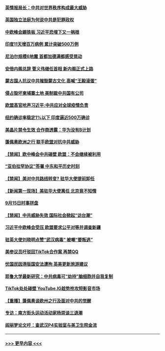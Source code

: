 #### [英情报局长：中共对世界秩序构成最大威胁](../pages/prog202/a102941789.md?t=09161451) 
#### [英国独立法庭为何说中共是犯罪政权](../pages/prog202/a102941809.md?t=09161451) 
#### [中欧峰会踢铁板 习近平恐埋下又一祸根](../pages/prog202/a102941768.md?t=09161451) 
#### [印度11天增百万病例 累计突破500万例](../pages/prog202/a102941762.md?t=09161451) 
#### [尼泊尔规模6地震 首都加德满都感受晃动](../pages/prog202/a102941755.md?t=09161451) 
#### [安倍内阁总辞 菅义伟继任首相 新内阁正式上路](../pages/prog202/a102941703.md?t=09161451) 
#### [蒙古国人抗议中共摧毁蒙古文化 高喊“王毅滚蛋”](../pages/prog202/a102941717.md?t=09161451) 
#### [侵占毁坏柬埔寨土地 美制裁中共国有公司](../pages/prog202/a102941592.md?t=09161451) 
#### [欧盟高官呛声习近平:中共应对全球疫情负责](../pages/prog202/a102941522.md?t=09161451) 
#### [纽约确诊率稳定1%以下 印度逼近500万确诊](../pages/prog202/a102941396.md?t=09161451) 
#### [美晶片禁令生效 合作商透露：华为没有B计划](../pages/prog202/a102941361.md?t=09161451) 
#### [蓬佩奥欧洲之行 联手欧盟对抗中共威胁](../pages/prog202/a102941555.md?t=09161451) 
#### [【禁闻】欧中峰会中共碰壁 欧盟：不会继续被利用](../pages/prog202/a102941560.md?t=09161451) 
#### [“亚伯拉罕协议”签署 中东和平历史时刻](../pages/prog202/a102941549.md?t=09161451) 
#### [【禁闻】美对中共路线转变? 驻华大使提前卸任](../pages/prog202/a102941538.md?t=09161451) 
#### [【新闻第一现场】美驻华大使离任 北京竟不知情](../pages/prog202/a102941519.md?t=09161451) 
#### [9月15日时事拼盘](../pages/prog202/a102941508.md?t=09161451) 
#### [【禁闻】中共威胁失效 国际社会掀起“访台潮”](../pages/prog202/a102941503.md?t=09161451) 
#### [习近平中欧峰会受压 欧盟要求公平对等并调查新疆](../pages/prog202/a102941455.md?t=09161451) 
#### [驻英大使刘晓明点赞“武汉病毒” 被嘲“要叛逃”](../pages/prog202/a102941433.md?t=09161451) 
#### [美参议员吁驳回TikTok合作案 再禁QQ](../pages/prog202/a102941413.md?t=09161451) 
#### [忧国民因港版国安法遭拘 英美更新旅游建议](../pages/prog202/a102941403.md?t=09161451) 
#### [耶鲁大学最新研究：中共病毒可“劫持”脑细胞并自我复制](../pages/prog202/a102941335.md?t=09161451) 
#### [TikTok处处碰壁 YouTube.IG趁势抢攻短影音市场](../pages/prog202/a102941357.md?t=09161451) 
#### [【重播】蓬佩奥谈欧州之行及面对中共的觉醒](../pages/prog202/a102941296.md?t=09161451) 
#### [专访：南方街头运动活动家杨崇谈三退潮](../pages/prog202/a102941231.md?t=09161451) 
#### [阎丽梦论文吁：查武汉P4实验室与美卫生院金流](../pages/prog202/a102941204.md?t=09161451) 

----
#### [ >>> 更早内容 <<< ](../indexes/prog202-earlier.md)
